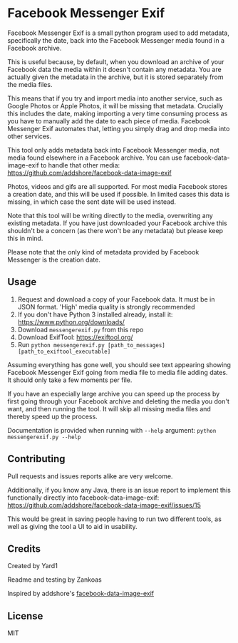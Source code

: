 # Facebook Messenger Exif

Facebook Messenger Exif is a small python program used to add metadata, specifically the date, back into the Facebook Messenger media found in a Facebook archive.

This is useful because, by default, when you download an archive of your Facebook data the media within it doesn't contain any metadata. You are actually given the metadata in the archive, but it is stored separately from the media files.

This means that if you try and import media into another service, such as Google Photos or Apple Photos, it will be missing that metadata. Crucially this includes the date, making importing a very time consuming process as you have to manually add the date to each piece of media. Facebook Messenger Exif automates that, letting you simply drag and drop media into other services.

This tool only adds metadata back into Facebook Messenger media, not media found elsewhere in a Facebook archive. You can use facebook-data-image-exif to handle that other media: https://github.com/addshore/facebook-data-image-exif

Photos, videos and gifs are all supported. For most media Facebook stores a creation date, and this will be used if possible. In limited cases this data is missing, in which case the sent date will be used instead.

Note that this tool will be writing directly to the media, overwriting any existing metadata. If you have just downloaded your Facebook archive this shouldn't be a concern (as there won't be any metadata) but please keep this in mind.

Please note that the only kind of metadata provided by Facebook Messenger is the creation date.

## Usage

1. Request and download a copy of your Facebook data. It must be in JSON format. 'High' media quality is strongly recommended
2. If you don't have Python 3 installed already, install it: https://www.python.org/downloads/
3. Download `messengerexif.py` from this repo
4. Download ExifTool: https://exiftool.org/
5. Run `python messengerexif.py [path_to_messages] [path_to_exiftool_executable]`

Assuming everything has gone well, you should see text appearing showing Facebook Messenger Exif going from media file to media file adding dates. It should only take a few moments per file.

If you have an especially large archive you can speed up the process by first going through your Facebook archive and deleting the media you don't want, and then running the tool. It will skip all missing media files and thereby speed up the process.

Documentation is provided when running with `--help` argument:
`python messengerexif.py --help`

## Contributing

Pull requests and issues reports alike are very welcome.

Additionally, if you know any Java, there is an issue report to implement this functionally directly into facebook-data-image-exif: https://github.com/addshore/facebook-data-image-exif/issues/15

This would be great in saving people having to run two different tools, as well as giving the tool a UI to aid in usability.

## Credits

Created by Yard1

Readme and testing by Zankoas

Inspired by addshore's [facebook-data-image-exif](https://github.com/addshore/facebook-data-image-exif)

## License

MIT
